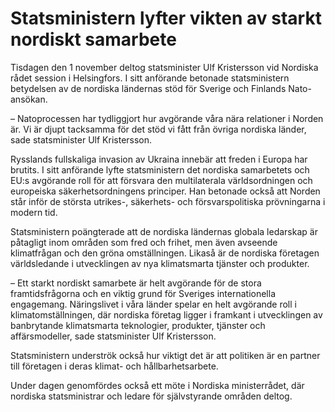 # Statsministern lyfter vikten av starkt nordiskt samarbete

Tisdagen den 1 november deltog statsminister Ulf Kristersson vid Nordiska rådet session i Helsingfors. I sitt anförande betonade statsministern betydelsen av de nordiska ländernas stöd för Sverige och Finlands Nato\-ansökan.


– Natoprocessen har tydliggjort hur avgörande våra nära relationer i Norden är. Vi är djupt tacksamma för det stöd vi fått från övriga nordiska länder, sade statsminister Ulf Kristersson.

Rysslands fullskaliga invasion av Ukraina innebär att freden i Europa har brutits. I sitt anförande lyfte statsministern det nordiska samarbetets och EU:s avgörande roll för att försvara den multilaterala världsordningen och europeiska säkerhetsordningens principer. Han betonade också att Norden står inför de största utrikes\-, säkerhets\- och försvarspolitiska prövningarna i modern tid.

Statsministern poängterade att de nordiska ländernas globala ledarskap är påtagligt inom områden som fred och frihet, men även avseende klimatfrågan och den gröna omställningen. Likaså är de nordiska företagen världsledande i utvecklingen av nya klimatsmarta tjänster och produkter.

– Ett starkt nordiskt samarbete är helt avgörande för de stora framtidsfrågorna och en viktig grund för Sveriges internationella engagemang. Näringslivet i våra länder spelar en helt avgörande roll i klimatomställningen, där nordiska företag ligger i framkant i utvecklingen av banbrytande klimatsmarta teknologier, produkter, tjänster och affärsmodeller, sade statsminister Ulf Kristersson.

Statsministern underströk också hur viktigt det är att politiken är en partner till företagen i deras klimat\- och hållbarhetsarbete.

Under dagen genomfördes också ett möte i Nordiska ministerrådet, där nordiska statsministrar och ledare för självstyrande områden deltog.
